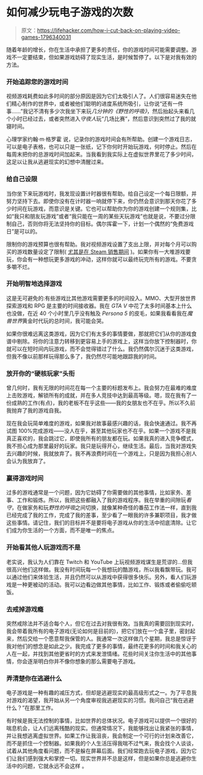 # 如何减少玩电子游戏的次数

> 原文：<https://lifehacker.com/how-i-cut-back-on-playing-video-games-1796340031>

随着年龄的增长，你在生活中承担了更多的责任，你的游戏时间可能需要调整。游戏不一定要结束，但如果游戏妨碍了现实生活，是时候暂停了。以下是对我有效的方法。



### **开始追踪您的游戏时间**

视频游戏耗费如此多时间的部分原因是因为它们太吸引人了。人们很容易迷失在他们精心制作的世界中，或者被他们聪明的进度系统所吸引，让你说“还有一件事……”我记不清有多少次我坐下来玩*几分钟的《野性的呼吸》*，然后抬起头来看几个小时已经过去，或者突然进入*守夜人*玩“几场比赛”，然后意识到突然过了我的就寝时间。

心理学家约翰·m·格罗霍 说，记录你的游戏时间会有所帮助。创建一个游戏日志，可以是电子表格，也可以只是一张纸，记下你何时开始玩游戏，何时停止。然后在每周末把你的总游戏时间加起来。当我看到我实际上在虚拟世界里花了多少时间，这足以让我从逃避现实的幻想中清醒过来。

### **给自己设限**

当你坐下来玩游戏时，我发现设置计时器很有帮助。给自己设定一个每日限额，并努力坚持下去。即使你没有在计时器一响就停下来，你仍然会意识到那天你花了多少时间在玩游戏，而意识是关键。它也可以帮助你为你的游戏创建一个规则集，比如“我只和朋友玩游戏”或者“我只能在一周的某些天玩游戏”也就是说，不要过分限制自己，否则你将无法坚持你的目标。偶尔挥霍一下，计划一个偶然的“免费游戏日”是可以的。

限制你的游戏预算也很有帮助。我对视频游戏设置了支出上限，并对每个月可以购买的游戏数量设定了限制( [尤其是在 Steam 销售期间](https://lifehacker.com/how-to-finally-beat-the-unfinished-games-in-your-never-1691789842) )。如果你有一大堆游戏要玩，你会有一种想玩更多游戏的冲动，这样你就可以最终玩完所有的游戏。不要贪多嚼不烂。

### **开始明智地选择游戏**

这是无可避免的:有些游戏比其他游戏需要更多的时间投入。MMO、大型开放世界探索游戏和 RPG 是主要的时间接收器。我在 *GTA V* 中花了太多时间基本上什么也没做，在近 40 个小时里几乎没有触及 *Persona 5* 的皮毛，如果我看看我在*魔兽世界*黄金时代玩的总时间，我可能会哭。

如果你很难远离这类游戏，因为它们有太多的事情要做，那就把它们从你的游戏食谱中剔除。将你的注意力转移到更容易上手的游戏上，这样当你放下控制器时，你就可以在短时间内玩游戏，而不会觉得错过了什么。我仍然偶尔沉迷于这类游戏，但我不像以前那样玩得那么多了，我仍然尽可能地跟踪我的时间。

### **放开你的“硬核玩家”头衔**

曾几何时，我有无限的时间花在每一个主要的标题发布上。我会努力在最难的难度上击败游戏，解锁所有的成就，并在多人竞技中达到最高等级。嗯，现在我有了一份成熟的工作(有点)，我的老板不在乎这些——我的女朋友也不在乎。所以不久前我抛弃了我的游戏自我。

现在我会玩简单难度的游戏，如果我对故事最感兴趣的话，我会快速通过。我不再试图 100%完成游戏——没人在乎，甚至其他玩家也不在乎。如果一个游戏不是我真正喜欢的，我会跳过它，即使我所有的朋友都在玩。如果我真的进入竞争模式，我不担心成为那里最好的玩家。我只是玩得开心，继续生活。最后，当我对游戏失去兴趣的时候，我就放弃了。我不再浪费时间在一个游戏上，只是因为我担心别人会认为我放弃了。

### **赢得游戏时间**

过多的游戏通常是一个问题，因为它妨碍了你需要做的其他事情，比如家务、差事、工作和锻炼。所以，我把这些都融入了我的游戏程序。我在举重的间隙玩*看守*，在做家务和玩*野性的呼吸*之间切换，就像某种奇怪的番茄工作法一样，直到我已经完成了我的工作，完成了我的差事，至少看了一眼我的许多兼职项目，我才做这些事情。请记住，我们的目标并不是要将电子游戏从你的生活中彻底清除。让它们成为你生活的一个方面，而不是唯一的焦点。

### **开始看其他人玩游戏而不是**

老实说，我认为人们靠在 Twitch 和 YouTube 上玩视频游戏谋生是荒谬的…但我很高兴他们这样做。我没有时间玩每一个我想玩的酷游戏，所以我看飘带玩。我可以通过他们来体验生活，并且仍然可以从游戏中获得很多快乐。另外，看人们玩游戏是一种更被动的活动。我可以边看边做其他事情，比如工作、锻炼或者偷偷吃顿饭。

### **去戒掉游戏瘾**

突然戒除法并不适合每个人，但它在过去对我很有效。当我真的需要回到现实时，我会带着我所有的电子游戏(无论如何是目前的)，把它们放在一个盒子里，密封起来，然后交给一个愿意帮我保管的人。我通常一次这样做几个星期，我总是惊讶于我对他们的想念是如此之少。我完成了更多的事情，最终花更多的时间和我关心的人在一起，并找到其他更省时的方式来发泄情绪。花些时间关注你生活中的其他事情，你会逐渐明白你并不像你想象的那么需要电子游戏。

### **弄清楚你在逃避什么**

电子游戏是一种有趣的减压方式，但却是逃避现实的最高级形式之一。为了平息我对游戏的渴望，我开始从另一个角度审视我逃避现实的习惯。我问自己“我在逃避什么？”在那里工作。

有时候是我无法控制的事情，比如世界的总体状况。电子游戏可以提供一个很好的喘息机会，让人们远离残酷的现实。但通常情况下，我能够找出让我紧张的事情，并让我想逃离虚拟世界。如果工作让我沮丧，我会制定一个可行的计划来改善它，而不是抓住一个控制器。如果我的个人生活压得我喘不过气来，我会找个人谈谈，试着从其他角度看问题，而不是躲在屏幕后面。我们经常跑去玩电子游戏，因为它们让我们感到强大和掌控一切。现实世界并不总是这样，但是如果你总是逃避你生活中的问题，它就永远不会这样 。